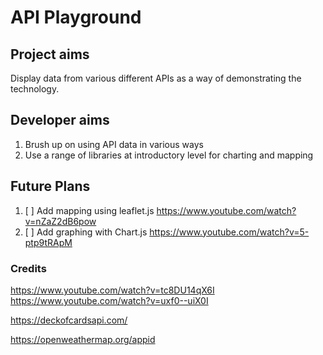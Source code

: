 
# API Playground

## Project aims
Display data from various different APIs as a way of demonstrating the technology.

## Developer aims
1. Brush up on using API data in various ways
2. Use a range of libraries at introductory level for charting and mapping

## Future Plans
1. [ ] Add mapping using leaflet.js https://www.youtube.com/watch?v=nZaZ2dB6pow
2. [ ] Add graphing with Chart.js https://www.youtube.com/watch?v=5-ptp9tRApM

### Credits
https://www.youtube.com/watch?v=tc8DU14qX6I
https://www.youtube.com/watch?v=uxf0--uiX0I


https://deckofcardsapi.com/

https://openweathermap.org/appid